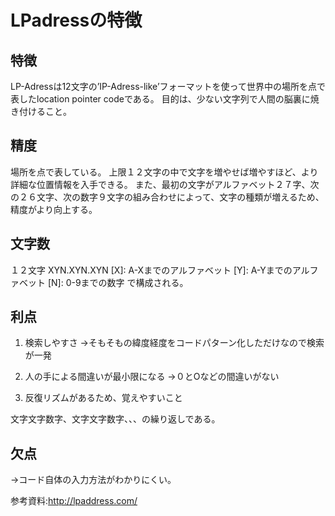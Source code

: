 # LPadressの特徴
## 特徴
LP-Adressは12文字の’IP-Adress-like’フォーマットを使って世界中の場所を点で表したlocation pointer codeである。
目的は、少ない文字列で人間の脳裏に焼き付けること。

## 精度
場所を点で表している。
上限１２文字の中で文字を増やせば増やすほど、より詳細な位置情報を入手できる。
また、最初の文字がアルファベット２７字、次の２６文字、次の数字９文字の組み合わせによって、文字の種類が増えるため、精度がより向上する。

## 文字数
１２文字
XYN.XYN.XYN
[X]: A-Xまでのアルファベット
[Y]: A-Yまでのアルファベット
[N]: 0-9までの数字
で構成される。

## 利点
1. 検索しやすさ
→そもそもの緯度経度をコードパターン化しただけなので検索が一発

2. 人の手による間違いが最小限になる
→０とOなどの間違いがない

3. 反復リズムがあるため、覚えやすいこと

文字文字数字、文字文字数字、、、の繰り返しである。

## 欠点
→コード自体の入力方法がわかりにくい。

参考資料:http://lpaddress.com/
